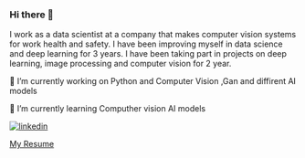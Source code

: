 ### Hi there 👋
I work as a data scientist at a company that makes computer vision systems for work health and safety. I have been improving myself in data science and deep learning for 3 years. I have been taking part in projects on deep learning, image processing and computer vision for 2 year.


🔭 I’m currently working on Python and Computer Vision ,Gan and diffirent AI models

🌱 I’m currently learning  Computher vision AI models


[![linkedin](https://img.shields.io/badge/Linkedin-000000?style=for-the-badge&logo=Linkedin&logoColor=white)](https://www.linkedin.com/in/mehmet-emin-baloglu/)

 [My Resume](https://drive.google.com/file/d/1YSnOInbtjMhIIuXjqyx0tEeegXXHPDh8/view?usp=sharing)
<!--
**baloglu321/baloglu321** is a ✨ _special_ ✨ repository because its `README.md` (this file) appears on your GitHub profile.

Here are some ideas to get you started:

- 🔭 I’m currently working on 
- 🌱 I’m currently learning ...
- 👯 I’m looking to collaborate on ...
- 🤔 I’m looking for help with ...
- 💬 Ask me about ...
- 📫 How to reach me: ...
- 😄 Pronouns: ...
- ⚡ Fun fact: ...
-->
